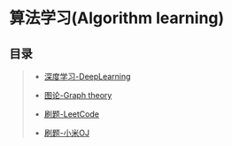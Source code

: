 # 算法学习(Algorithm learning)

## 目录
>
>* [深度学习-DeepLearning](https://github.com/shencang/note/tree/master/Algorithm/DeepLearning)
>
>* [图论-Graph theory](https://github.com/shencang/note/tree/master/Algorithm/Graph_theory)
>
>* [刷题-LeetCode](https://github.com/shencang/note/tree/master/Algorithm/LeetCode)
>
>* [刷题-小米OJ](https://github.com/shencang/note/tree/master/Algorithm/MiOJ)
